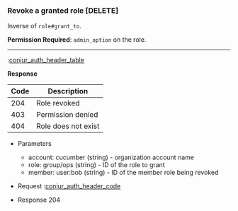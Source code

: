 ### Revoke a granted role [DELETE]

Inverse of `role#grant_to`.

**Permission Required**: `admin_option` on the role.

---

:[conjur_auth_header_table](partials/conjur_auth_header_table.md)

**Response**

|Code|Description|
|----|-----------|
|204|Role revoked|
|403|Permission denied|
|404|Role does not exist|

+ Parameters
    + account: cucumber (string) - organization account name
    + role: group/ops (string) - ID of the role to grant
    + member: user:bob (string) - ID of the member role being revoked

+ Request
    :[conjur_auth_header_code](partials/conjur_auth_header_code.md)

+ Response 204
